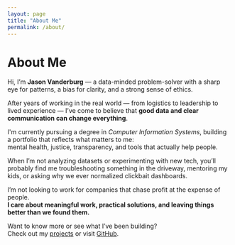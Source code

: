 ```yaml
---
layout: page
title: "About Me"
permalink: /about/
---
```


# About Me

Hi, I’m **Jason Vanderburg** — a data-minded problem-solver with a sharp eye for patterns, a bias for clarity, and a strong sense of ethics.

After years of working in the real world — from logistics to leadership to lived experience — I’ve come to believe that **good data and clear communication can change everything**.

I'm currently pursuing a degree in *Computer Information Systems*, building a portfolio that reflects what matters to me:  
mental health, justice, transparency, and tools that actually help people.

When I’m not analyzing datasets or experimenting with new tech, you’ll probably find me troubleshooting something in the driveway, mentoring my kids, or asking why we ever normalized clickbait dashboards.

I’m not looking to work for companies that chase profit at the expense of people.  
**I care about meaningful work, practical solutions, and leaving things better than we found them.**

Want to know more or see what I’ve been building?  
Check out my [projects](/projects/) or visit [GitHub](https://github.com/jason-vanderburg).